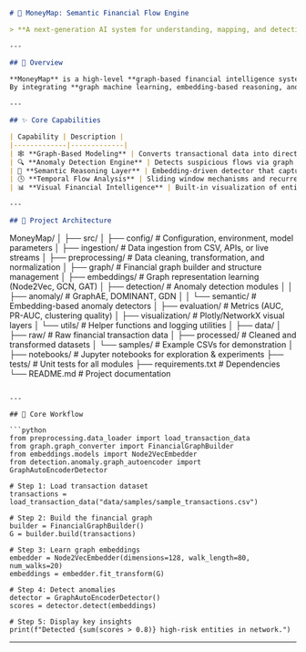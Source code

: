 ```markdown
# 💠 MoneyMap: Semantic Financial Flow Engine  

> **A next-generation AI system for understanding, mapping, and detecting anomalies in financial transaction networks using graph intelligence and semantic embeddings.**

---

## 🧭 Overview  

**MoneyMap** is a high-level **graph-based financial intelligence system** designed to uncover hidden transaction patterns, detect anomalous behaviors, and provide a semantic understanding of financial flows.  
By integrating **graph machine learning, embedding-based reasoning, and temporal analytics**, MoneyMap serves as an advanced platform for **fraud detection, AML monitoring, and risk analysis** in large-scale financial ecosystems.

---

## ✨ Core Capabilities  

| Capability | Description |
|-------------|-------------|
| 🕸️ **Graph-Based Modeling** | Converts transactional data into directed, weighted financial graphs with entity-level and edge-level semantics. |
| 🔍 **Anomaly Detection Engine** | Detects suspicious flows via graph embeddings (GCN, GAT, Node2Vec) and unsupervised models (GraphAE, DOMINANT, GDN). |
| 🧠 **Semantic Reasoning Layer** | Embedding-driven detector that captures contextual irregularities in money movement (semantic outlier detection). |
| 🕓 **Temporal Flow Analysis** | Sliding window mechanisms and recurrent graph tracking for evolving transaction behaviors. |
| 📊 **Visual Financial Intelligence** | Built-in visualization of entities, relationships, and anomaly clusters for interpretable insights. |

---

## 🧱 Project Architecture  

```

MoneyMap/
│
├── src/
│   ├── config/            # Configuration, environment, model parameters
│   ├── ingestion/         # Data ingestion from CSV, APIs, or live streams
│   ├── preprocessing/     # Data cleaning, transformation, and normalization
│   ├── graph/             # Financial graph builder and structure management
│   ├── embeddings/        # Graph representation learning (Node2Vec, GCN, GAT)
│   ├── detection/         # Anomaly detection modules
│   │   ├── anomaly/       # GraphAE, DOMINANT, GDN
│   │   └── semantic/      # Embedding-based anomaly detectors
│   ├── evaluation/        # Metrics (AUC, PR-AUC, clustering quality)
│   ├── visualization/     # Plotly/NetworkX visual layers
│   └── utils/             # Helper functions and logging utilities
│
├── data/
│   ├── raw/               # Raw financial transaction data
│   ├── processed/         # Cleaned and transformed datasets
│   └── samples/           # Example CSVs for demonstration
│
├── notebooks/             # Jupyter notebooks for exploration & experiments
├── tests/                 # Unit tests for all modules
├── requirements.txt       # Dependencies
└── README.md              # Project documentation

````

---

## 🧩 Core Workflow  

```python
from preprocessing.data_loader import load_transaction_data
from graph.graph_converter import FinancialGraphBuilder
from embeddings.models import Node2VecEmbedder
from detection.anomaly.graph_autoencoder import GraphAutoEncoderDetector

# Step 1: Load transaction dataset
transactions = load_transaction_data("data/samples/sample_transactions.csv")

# Step 2: Build the financial graph
builder = FinancialGraphBuilder()
G = builder.build(transactions)

# Step 3: Learn graph embeddings
embedder = Node2VecEmbedder(dimensions=128, walk_length=80, num_walks=20)
embeddings = embedder.fit_transform(G)

# Step 4: Detect anomalies
detector = GraphAutoEncoderDetector()
scores = detector.detect(embeddings)

# Step 5: Display key insights
print(f"Detected {sum(scores > 0.8)} high-risk entities in network.")
````

---

